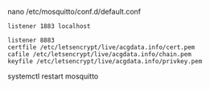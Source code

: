 nano /etc/mosquitto/conf.d/default.conf


    listener 1883 localhost

    listener 8883
    certfile /etc/letsencrypt/live/acgdata.info/cert.pem
    cafile /etc/letsencrypt/live/acgdata.info/chain.pem
    keyfile /etc/letsencrypt/live/acgdata.info/privkey.pem

systemctl restart mosquitto
